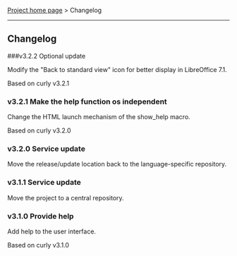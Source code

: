 [Project home page](index) > Changelog

------------------------------------------------------------------------

## Changelog

###v3.2.2 Optional update

Modify the "Back to standard view" icon for better display in LibreOffice 7.1.

Based on curly v3.2.1

### v3.2.1 Make the help function os independent

Change the HTML launch mechanism of the show_help macro. 

Based on curly v3.2.0

### v3.2.0 Service update

Move the release/update location back to the language-specific repository.


### v3.1.1 Service update

Move the project to a central repository.


### v3.1.0 Provide help

Add help to the user interface. 

Based on curly v3.1.0
